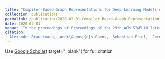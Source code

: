 ```yaml
---
title: "Compiler-Based Graph Representations for Deep Learning Models of Code"
collection: publications
permalink: /publication/2020-02-01-Compiler-Based-Graph-Representations-for-Deep-Learning-Models-of-Code
date: 2020-02-01
venue: 'In the proceedings of Proceedings of the 29th ACM SIGPLAN International Conference on Compiler Construction (CC 2020)'
citation:
' Alexander Brauckmann,  Andr\&apos;{e}s Goens,  Sebastian Ertel,  Jeronimo Castrillon, &quot;Compiler-Based Graph Representations for Deep Learning Models of Code.&quot; In the proceedings of Proceedings of the 29th ACM SIGPLAN International Conference on Compiler Construction (CC 2020), 2020.'
---
```

Use [Google Scholar](https://scholar.google.com/scholar?q=Compiler+Based+Graph+Representations+for+Deep+Learning+Models+of+Code){:target="_blank"} for full citation